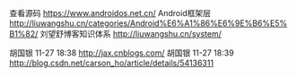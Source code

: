 查看源码  https://www.androidos.net.cn/
Android框架层 http://liuwangshu.cn/categories/Android%E6%A1%86%E6%9E%B6%E5%B1%82/
刘望舒博客知识体系 http://liuwangshu.cn/system/

胡国银 11-27 18:38
http://jax.cnblogs.com/
胡国银 11-27 18:39
http://blog.csdn.net/carson_ho/article/details/54136311
